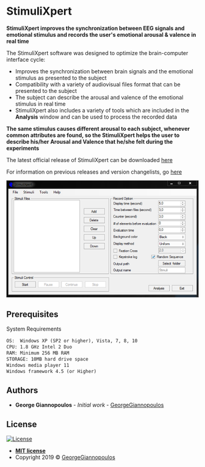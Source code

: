 # StimuliXpert

**StimuliXpert improves the synchronization between EEG signals and emotional stimulus and records the user's emotional arousal & valence in real time**

The StimuliXpert software was designed to optimize the brain-computer interface cycle:
- Improves the synchronization between brain signals and the emotional stimulus as presented to the subject
- Compatibility with a variety of audiovisual files format that can be presented to the subject
- The subject can describe the arousal and valence of the emotional stimulus in real time
- StimuliXpert also includes a variety of tools which are included in the **Analysis** window and can be used to process the recorded data

**The same stimulus causes different arousal to each subject, whenever common attributes are found, so the StimuliXpert helps the user to describe his/her Arousal and Valence that he/she felt during the experiments**

The latest official release of StimuliXpert can be downloaded [here](https://github.com/GeorgeGiannopoulos/StimuliXpert/releases/tag/v1.0.0)

For information on previous releases and version changelists, go [here](https://github.com/GeorgeGiannopoulos/StimuliXpert/releases)

<p align="center">
  <img alt="StimuliXpert" src="https://github.com/GeorgeGiannopoulos/StimuliXpert/blob/master/docs/screenshots/main_window.png">
</p>

## Prerequisites
System Requirements
```
OS:  Windows XP (SP2 or higher), Vista, 7, 8, 10
CPU: 1.8 GHz Intel 2 Duo
RAM: Minimum 256 MB RAM
STORAGE: 10MB hard drive space
Windows media player 11
Windows framework 4.5 (or Higher)
```

## Authors

* **George Giannopoulos** - *Initial work* - [GeorgeGiannopoulos](https://github.com/GeorgeGiannopoulos)

## License

[![License](http://img.shields.io/:license-mit-blue.svg?style=flat-square)](http://badges.mit-license.org)

- **[MIT license](http://opensource.org/licenses/mit-license.php)**
- Copyright 2019 © [GeorgeGiannopoulos](https://github.com/GeorgeGiannopoulos/StimuliXpert/blob/master/StimuliXpert/LICENSE)
